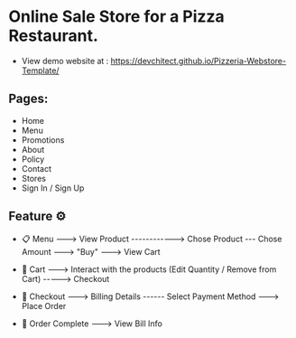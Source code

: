 # Online Sale Store for a Pizza Restaurant.

- View demo website at : https://devchitect.github.io/Pizzeria-Webstore-Template/

## Pages:
- Home
- Menu
- Promotions
- About
- Policy
- Contact
- Stores
- Sign In / Sign Up

## Feature :gear: 
- :clipboard: Menu ---> View Product ------------> Chose Product --- Chose Amount ---> "Buy" ---> View Cart

- :basket: Cart ---> Interact with the products (Edit Quantity / Remove from Cart) -----> Checkout

- :receipt: Checkout ---> Billing Details ------ Select Payment Method ---> Place Order

- :money_with_wings: Order Complete ---> View Bill Info 
